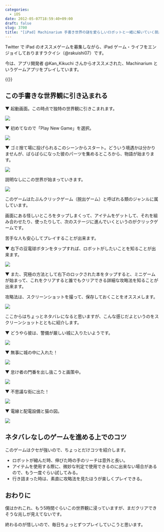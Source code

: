 ```yaml
---
categories:
  - iOS
date: 2012-05-07T18:59:40+09:00
draft: false
slug: 3700
title: "[iPad] Machinarium 手書き世界の謎を愛らしいロボットと一緒に解いていく脱出ゲーム"
---
```


Twitter で iPad のオススメゲームを募集しながら、iPad ゲーム・ライフをエンジョイしておりますラクイシ（@rakuishi07）です。

今は、アプリ開発者 @Kan_Kikuchi さんからオススメされた、Machinarium というゲームアプリをプレイしています。

{{<app id="459189186" title="Machinarium 1.2（￥450）" src="http://a5.mzstatic.com/us/r1000/096/Purple/ce/8b/f3/mzl.snwwhpvo.100x100-75.png">}}

## この手書きな世界観に引き込まれる

▼ 起動画面。この時点で独特の世界観に引きこまれます。

![](/images/2012/05/3700_1.png)

▼ 初めてなので「Play New Game」を選択。

![](/images/2012/05/3700_2.png)

▼ ゴミ捨て場に投げられるこのシーンからスタート。どういう境遇かは分かりませんが、ばらばらになった彼のパーツを集めるところから、物語が始まります。

![](/images/2012/05/3700_3.png)

説明なしにこの世界が始まっていきます。

![](/images/2012/05/3700_4.png)

このゲームはたぶんクリックゲーム（脱出ゲーム）と呼ばれる類のジャンルに属しています。

画面にある怪しいところをタップしまくって、アイテムをゲットして、それを組み合わせたり、使ったりして、次のステージに進んでいくというのがクリックゲームです。

苦手な人も安心してプレイすることが出来ます。

▼ 右下の豆電球ボタンをタップすれば、ロボットがしたいことを知ることが出来ます。

![](/images/2012/05/3700_5.png)

▼ また、究極の方法として右下のロックされた本をタップすると、ミニゲームが始まって、これをクリアすると誰でもクリアできる詳細な攻略法を知ることが出来ます。

攻略法は、スクリーンショットを撮って、保存しておくことをオススメします。

![](/images/2012/05/3700_6.png)

ここからはちょっとネタバレになると思いますが、こんな感じだよというのをスクリーンショットとともに紹介します。

▼ どうやら彼は、警備が厳しい城に入りたいようです。

![](/images/2012/05/3700_7.png)

▼ 無事に城の中に入れた！

![](/images/2012/05/3700_8.png)

▼ 怠け者の門番を出し抜こうと画策中。

![](/images/2012/05/3700_9.png)

▼ 不思議な街に出た！

![](/images/2012/05/3700_10.png)

▼ 電線と配電設備と猫の図。

![](/images/2012/05/3700_11.png)

## ネタバレなしのゲームを進める上でのコツ

このゲームはクセが強いので、ちょっとだけコツを紹介します。

* ロボットが縮んだ時、伸びた時の手のリーチは意外と長い。
* アイテムを使用する際に、微妙な判定で使用できるのに出来ない場合があるので、もう一度ぐらい試してみる。
* 行き詰まった時は、素直に攻略法を見たほうが楽しくプレイできる。

## おわりに

僕はかれこれ、もう5時間ぐらいこの世界観に浸っていますが、まだクリアできそうな兆しが見えてないです。

終わるのが惜しいので、毎日ちょっとずつプレイしていこうと思います。
